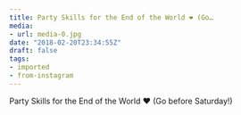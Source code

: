 ```yaml
---
title: Party Skills for the End of the World ❤️ (Go…
media:
- url: media-0.jpg
date: "2018-02-20T23:34:55Z"
draft: false
tags:
- imported
- from-instagram
---
```

Party Skills for the End of the World ❤️ \(Go before Saturday!)
